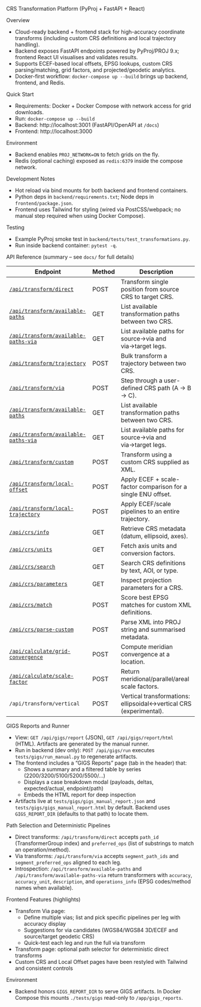 CRS Transformation Platform (PyProj + FastAPI + React)

Overview
- Cloud-ready backend + frontend stack for high-accuracy coordinate transforms (including custom CRS definitions and local trajectory handling).
- Backend exposes FastAPI endpoints powered by PyProj/PROJ 9.x; frontend React UI visualises and validates results.
- Supports ECEF-based local offsets, EPSG lookups, custom CRS parsing/matching, grid factors, and projected/geodetic analytics.
- Docker-first workflow: `docker-compose up --build` brings up backend, frontend, and Redis.

Quick Start
- Requirements: Docker + Docker Compose with network access for grid downloads.
- Run: `docker-compose up --build`
- Backend: http://localhost:3001 (FastAPI/OpenAPI at `/docs`)
- Frontend: http://localhost:3000

Environment
- Backend enables `PROJ_NETWORK=ON` to fetch grids on the fly.
- Redis (optional caching) exposed as `redis:6379` inside the compose network.

Development Notes
- Hot reload via bind mounts for both backend and frontend containers.
- Python deps in `backend/requirements.txt`; Node deps in `frontend/package.json`.
- Frontend uses Tailwind for styling (wired via PostCSS/webpack; no manual step required when using Docker Compose).

Testing
- Example PyProj smoke test in `backend/tests/test_transformations.py`.
- Run inside backend container: `pytest -q`.

API Reference (summary – see `docs/` for full details)

| Endpoint | Method | Description |
| --- | --- | --- |
| [`/api/transform/direct`](docs/transform_direct.md) | POST | Transform single position from source CRS to target CRS. |
| [`/api/transform/available-paths`](docs/transform_direct.md) | GET | List available transformation paths between two CRS. |
| [`/api/transform/available-paths-via`](docs/transform_available_paths_via.md) | GET | List available paths for source→via and via→target legs. |
| [`/api/transform/trajectory`](docs/transform_trajectory.md) | POST | Bulk transform a trajectory between two CRS. |
| [`/api/transform/via`](docs/transform_via.md) | POST | Step through a user-defined CRS path (A → B → C). |
| [`/api/transform/available-paths`](docs/transform_direct.md) | GET | List available transformation paths between two CRS. |
| [`/api/transform/available-paths-via`](docs/transform_available_paths_via.md) | GET | List available paths for source→via and via→target legs. |
| [`/api/transform/custom`](docs/transform_custom.md) | POST | Transform using a custom CRS supplied as XML. |
| [`/api/transform/local-offset`](docs/transform_local_offset.md) | POST | Apply ECEF + scale-factor comparison for a single ENU offset. |
| [`/api/transform/local-trajectory`](docs/transform_local_trajectory.md) | POST | Apply ECEF/scale pipelines to an entire trajectory. |
| [`/api/crs/info`](docs/crs_info.md) | GET | Retrieve CRS metadata (datum, ellipsoid, axes). |
| [`/api/crs/units`](docs/crs_units.md) | GET | Fetch axis units and conversion factors. |
| [`/api/crs/search`](docs/crs_search.md) | GET | Search CRS definitions by text, AOI, or type. |
| [`/api/crs/parameters`](docs/crs_parameters.md) | GET | Inspect projection parameters for a CRS. |
| [`/api/crs/match`](docs/crs_match.md) | POST | Score best EPSG matches for custom XML definitions. |
| [`/api/crs/parse-custom`](docs/crs_parse_custom.md) | POST | Parse XML into PROJ string and summarised metadata. |
| [`/api/calculate/grid-convergence`](docs/calc_grid_convergence.md) | POST | Compute meridian convergence at a location. |
| [`/api/calculate/scale-factor`](docs/calc_scale_factor.md) | POST | Return meridional/parallel/areal scale factors. |
| `/api/transform/vertical` | POST | Vertical transformations: ellipsoidal↔vertical CRS (experimental). |

GIGS Reports and Runner
- View: `GET /api/gigs/report` (JSON), `GET /api/gigs/report/html` (HTML).  Artifacts are generated by the manual runner.
- Run in backend (dev only): `POST /api/gigs/run` executes `tests/gigs/run_manual.py` to regenerate artifacts.
- The frontend includes a “GIGS Reports” page (tab in the header) that:
  - Shows a summary and a filtered table by series (2200/3200/5100/5200/5500/…)
  - Displays a case breakdown modal (payloads, deltas, expected/actual, endpoint/path)
  - Embeds the HTML report for deep inspection
- Artifacts live at `tests/gigs/gigs_manual_report.json` and `tests/gigs/gigs_manual_report.html` by default. Backend uses `GIGS_REPORT_DIR` (defaults to that path) to locate them.

Path Selection and Deterministic Pipelines
- Direct transforms: `/api/transform/direct` accepts `path_id` (TransformerGroup index) and `preferred_ops` (list of substrings to match an operation/method).
- Via transforms: `/api/transform/via` accepts `segment_path_ids` and `segment_preferred_ops` aligned to each leg.
- Introspection: `/api/transform/available-paths` and `/api/transform/available-paths-via` return transformers with `accuracy`, `accuracy_unit`, `description`, and `operations_info` (EPSG codes/method names when available).

Frontend Features (highlights)
- Transform Via page:
  - Define multiple vias; list and pick specific pipelines per leg with accuracy display
  - Suggestions for via candidates (WGS84/WGS84 3D/ECEF and source/target geodetic CRS)
  - Quick-test each leg and run the full via transform
- Transform page: optional path selector for deterministic direct transforms
- Custom CRS and Local Offset pages have been restyled with Tailwind and consistent controls

Environment
- Backend honors `GIGS_REPORT_DIR` to serve GIGS artifacts. In Docker Compose this mounts `./tests/gigs` read-only to `/app/gigs_reports`.
